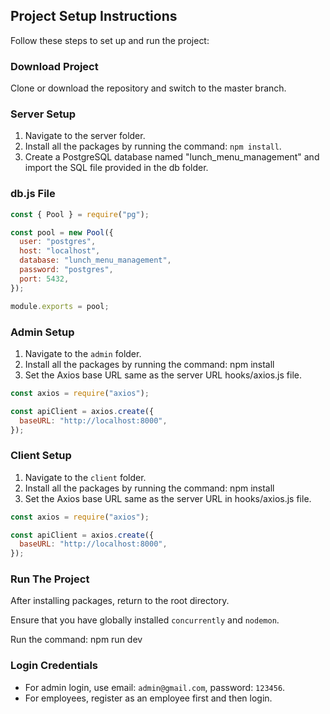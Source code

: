 ## Project Setup Instructions

Follow these steps to set up and run the project:

### Download Project

Clone or download the repository and switch to the master branch.

### Server Setup

1. Navigate to the server folder.
2. Install all the packages by running the command: `npm install`.
3. Create a PostgreSQL database named "lunch_menu_management" and import the SQL file provided in the db folder.

### db.js File

```javascript
const { Pool } = require("pg");

const pool = new Pool({
  user: "postgres",
  host: "localhost",
  database: "lunch_menu_management",
  password: "postgres",
  port: 5432,
});

module.exports = pool;
```


### Admin Setup

1. Navigate to the `admin` folder.
2. Install all the packages by running the command: npm install
3. Set the Axios base URL same as the server URL hooks/axios.js file.

```javascript
const axios = require("axios");

const apiClient = axios.create({
  baseURL: "http://localhost:8000",
});
```


### Client Setup

1. Navigate to the `client` folder.
2. Install all the packages by running the command: npm install
3. Set the Axios base URL same as the server URL in hooks/axios.js file.

```javascript
const axios = require("axios");

const apiClient = axios.create({
  baseURL: "http://localhost:8000",
});
```

### Run The Project

After installing packages, return to the root directory.

Ensure that you have globally installed `concurrently` and `nodemon`.

Run the command: npm run dev

### Login Credentials

- For admin login, use email: `admin@gmail.com`, password: `123456`.
- For employees, register as an employee first and then login.





